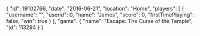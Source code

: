 {
  "id": 19102766,
  "date": "2016-06-21",
  "location": "Home",
  "players": [
    {
      "username": "",
      "userid": 0,
      "name": "James",
      "score": 0,
      "firstTimePlaying": false,
      "win": true
    }
  ],
  "game": {
    "name": "Escape: The Curse of the Temple",
    "id": 113294
  }
}
